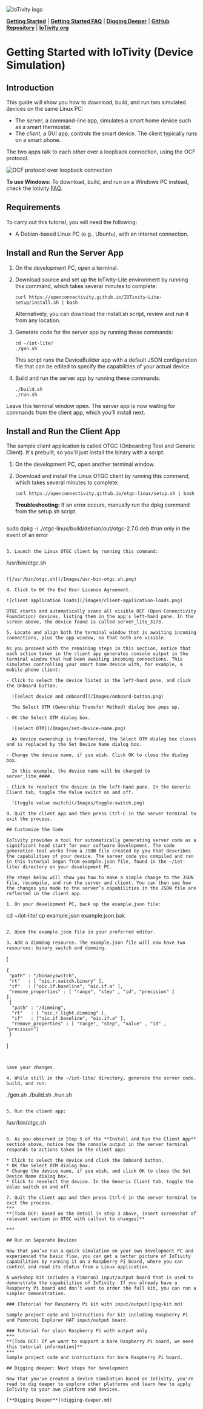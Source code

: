 ![IoTivity logo](/Images/IoTivity-logo.png)

[**Getting Started**](index.md)   |   [**Getting Started FAQ**](getting-started-faq.md)   |   [**Digging Deeper**](digging-deeper.md)   |   [**GitHub Repository**](https://github.com/iotivity/iotivity-lite)   |   [**IoTivity.org**](https://iotivity.org)

# Getting Started with IoTivity (Device Simulation)

## Introduction

This guide will show you how to download, build, and run two simulated devices on the same Linux PC:

- The *server*, a command-line app, simulates a smart home device such as a smart thermostat.
- The *client*, a GUI app, controls the smart device. The client typically runs on a smart phone.

The two apps talk to each other over a loopback connection, using the OCF protocol. 

![OCF protocol over loopback connection](/Images/ocfprotocol-loopback-connection.png)

**To use Windows:** To download, build, and run on a Windows PC instead, check the Iotivity [FAQ](https://wiki.iotivity.org/getting_started_troubleshooting_and_faq).

## Requirements

To carry out this tutorial, you will need the following:

- A Debian-based Linux PC (e.g., Ubuntu), with an internet connection.

## Install and Run the Server App

1. On the development PC, open a terminal.

2. Download source and set up the IoTivity-Lite environment by running this command, which takes several minutes to complete:

   ```
   curl https://openconnectivity.github.io/IOTivity-Lite-setup/install.sh | bash 
   ```

   Alternatively, you can download the install.sh script, review and run it from any location. 

3. Generate code for the server app by running these commands:

   ```
   cd ~/iot-lite/
   ./gen.sh
   ```

   This script runs the DeviceBuilder app with a default JSON configuration file that can be edited to specify the capabilities of your actual device.

4. Build and run the server app by running these commands:

   ```
   ./build.sh
   ./run.sh
   ```

Leave this terminal window open. The server app is now waiting for commands from the client app, which you’ll install next.

## Install and Run the Client App

The sample client application is called OTGC (Onboarding Tool and Generic Client). It's prebuilt, so you'll just install the binary with a script:

1. On the development PC, open another terminal window.

2. Download and install the Linux OTGC client by running this command, which takes several minutes to complete:

   ```
   curl https://openconnectivity.github.io/otgc-linux/setup.sh | bash
   ```

   **Troubleshooting:** If an error occurs, manually run the dpkg command from the setup.sh script.

   ```
sudo dpkg -i ./otgc-linux/build/debian/out/otgc-2.7.0.deb #run only in the event of an error
   ```
   
3. Launch the Linux OTGC client by running this command:

   ```
   /usr/bin/otgc.sh
   ```

   ![/usr/bin/otgc.sh](/Images/usr-bin-otgc.sh.png)

4. Click to OK the End User License Agreement.

   ![client application loads](/Images/client-application-loads.png)

   OTGC starts and automatically scans all visible OCF (Open Connectivity Foundation) devices, listing them in the app's left-hand pane. In the screen above, the device found is called server_lite_3173.

5. Locate and align both the terminal window that is awaiting incoming connections, plus the app window, so that both are visible. 

   As you proceed with the remaining steps in this section, notice that each action taken in the client app generates console output in the terminal window that had been awaiting incoming connections. This simulates controlling your smart home device with, for example, a mobile phone client:

   - Click to select the device listed in the left-hand pane, and click the Onboard button.

     ![select device and onboard](/Images/onboard-button.png)

     The Select OTM (Ownership Transfer Method) dialog box pops up.

   - OK the Select OTM dialog box.

     ![select OTM](/Images/set-device-name.png)

     As device ownership is transferred, the Select OTM dialog box closes and is replaced by the Set Device Name dialog box.

   - Change the device name, if you wish. Click OK to close the dialog box.

     In this example, the device name will be changed to server_lite_####.

   - Click to reselect the device in the left-hand pane. In the Generic Client tab, toggle the Value switch on and off. 

     ![toggle value switch](/Images/toggle-switch.png)

9. Quit the client app and then press Ctrl-C in the server terminal to exit the process.

## Customize the Code

IoTivity provides a tool for automatically generating server code as a significant head start for your software development. The code generation tool works from a JSON file created by you that describes the capabilities of your device. The server code you compiled and ran in this tutorial began from example.json file, found in the ~/iot-lite/ directory on your development PC.

The steps below will show you how to make a simple change to the JSON file, recompile, and run the server and client. You can then see how the changes you made to the server’s capabilities in the JSON file are reflected in the client app. 

1. On your development PC, back up the example.json file:

   ```
   cd ~/iot-lite/
   cp example.json example.json.bak
   ```

2. Open the example.json file in your preferred editor. 

3. Add a dimming resource. The example.json file will now have two resources: binary switch and dimming.  

   ```
   [
    
    {
     "path" : "/binaryswitch",
     "rt"   : [ "oic.r.switch.binary" ],
     "if"   : ["oic.if.baseline", "oic.if.a" ],
     "remove_properties" : [ "range", "step" , "id", "precision" ]
    },
     {
      "path" : "/dimming",
      "rt"   : [ "oic.r.light.dimming" ],
      "if"   : ["oic.if.baseline", "oic.if.a" ],
      "remove_properties" : [ "range", "step", "value" , "id" , "precision"]
     }
   ]
   ```

   
   Save your changes.

4. While still in the ~/iot-lite/ directory, generate the server code, build, and run:

   ```
   ./gen.sh
   ./build.sh
   ./run.sh
   ```

5. Run the client app:

   ```
   /usr/bin/otgc.sh
   ```

6. As you observed in Step 5 of the **Install and Run the Client App** section above, notice how the console output in the server terminal responds to actions taken in the client app:

   * Click to select the device and click the Onboard button.
   * OK the Select OTM dialog box.
   * Change the device name, if you wish, and click OK to close the Set Device Name dialog box.
   * Click to reselect the device. In the Generic Client tab, toggle the Value switch on and off.

7. Quit the client app and then press Ctrl-C in the server terminal to exit the process.
***
**[Todo OCF: Based on the detail in step 3 above, insert screenshot of relevant section in OTGC with callout to changes]**

***

## Run on Separate Devices

Now that you’ve run a quick simulation on your own development PC and experienced the basic flow, you can get a better picture of IoTivity capabilities by running it on a Raspberry Pi board, where you can control and read its status from a Linux application. 

A workshop kit includes a Pimoroni input/output board that is used to demonstrate the capabilities of IoTivity. If you already have a Raspberry Pi board and don’t want to order the full kit, you can run a simpler demonstration.

### [Tutorial for Raspberry Pi kit with input/output](gsg-kit.md)

Sample project code and instructions for kit including Raspberry Pi and Pimoroni Explorer HAT input/output board.

### Tutorial for plain Raspberry Pi with output only
***
   **[Todo OCF: If we want to support a bare Raspberry Pi board, we need this tutorial information]**
***
Sample project code and instructions for bare Raspberry Pi board.

## Digging deeper: Next steps for development

Now that you've created a device simulation based on IoTivity, you're read to dig deeper to explore other platforms and learn how to apply IoTivity to your own platform and devices.

[**Digging Deeper**](digging-deeper.md)